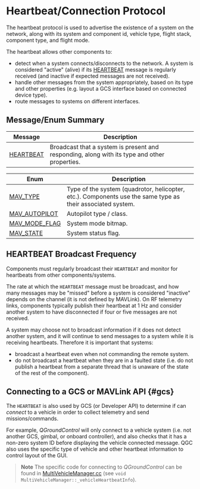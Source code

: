 # Heartbeat/Connection Protocol

The heartbeat protocol is used to advertise the existence of a system on the network, along with its system and component id, vehicle type, flight stack, component type, and flight mode.

The heartbeat allows other components to:
- detect when a system connects/disconnects to the network. A system is considered "active" (alive) if its [HEARTBEAT](../messages/common.md#HEARTBEAT) message is regularly received (and inactive if expected messages are not received).
- handle other messages from the system appropriately, based on its type and other properties (e.g. layout a GCS interface based on connected device type).
- route messages to systems on different interfaces.


## Message/Enum Summary

Message | Description
-- | --
<span id="HEARTBEAT"></span>[HEARTBEAT](../messages/common.md#HEARTBEAT) | Broadcast that a system is present and responding, along with its type and other properties.

Enum | Description
-- | --
<span id="MAV_TYPE"></span>[MAV_TYPE](../messages/common.md#MAV_TYPE) | Type of the system (quadrotor, helicopter, etc.). Components use the same type as their associated system.
<span id="MAV_AUTOPILOT"></span>[MAV_AUTOPILOT](../messages/common.md#MAV_AUTOPILOT) | Autopilot type / class.
<span id="MAV_MODE_FLAG"></span>[MAV_MODE_FLAG](../messages/common.md#MAV_MODE_FLAG) | System mode bitmap.
<span id="MAV_STATE"></span>[MAV_STATE](../messages/common.md#MAV_STATE) | System status flag.


## HEARTBEAT Broadcast Frequency

Components must regularly broadcast their `HEARTBEAT` and monitor for heartbeats from other components/systems.

The rate at which the `HEARTBEAT` message must be broadcast, and how many messages may be "missed" before a system is considered "inactive" depends on the channel (it is not defined by MAVLink).
On RF telemetry links, components typically publish their heartbeat at 1 Hz and consider another system to have disconnected if four or five messages are not received.

A system may choose not to broadcast information if it does not detect another system, and it will continue to send messages to a system while it is receiving heartbeats. 
Therefore it is important that systems:
- broadcast a heartbeat even when not commanding the remote system.
- do not broadcast a heartbeat when they are in a faulted state (i.e. do not publish a heartbeat from a separate thread that is unaware of the state of the rest of the component).


## Connecting to a GCS or MAVLink API {#gcs}

The `HEARTBEAT` is also used by GCS (or Developer API) to determine if can *connect* to a vehicle in order to collect telemetry and send missions/commands.

For example, *QGroundControl* will only connect to a vehicle system (i.e. not another GCS, gimbal, or onboard controller), and also checks that it has a non-zero system ID before displaying the vehicle connected message.
QGC also uses the specific type of vehicle and other heartbeat information to control layout of the GUI. 

> **Note** The specific code for connecting to *QGroundControl* can be found in [MultiVehicleManager.cc](https://github.com/mavlink/qgroundcontrol/blob/master/src/Vehicle/MultiVehicleManager.cc) (see `void MultiVehicleManager::_vehicleHeartbeatInfo`).
